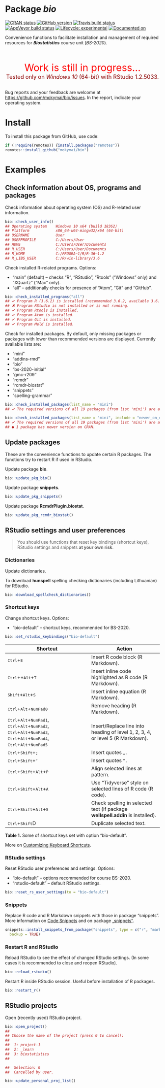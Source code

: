 
<!-- README.md is generated from README.Rmd. Please edit that file -->

# Package ***bio***

<!-- badges: start -->

[![CRAN
status](https://www.r-pkg.org/badges/version/bio)](https://CRAN.R-project.org/package=bio)
[![GitHub
version](https://img.shields.io/badge/GitHub-v0.0.0.9018-brightgreen.svg)](https://github.com/mokymai/bio)
[![Travis build
status](https://travis-ci.com/mokymai/bio.svg?branch=master)](https://travis-ci.com/mokymai/bio)
[![AppVeyor build
status](https://ci.appveyor.com/api/projects/status/github/mokymai/bio?branch=master&svg=true)](https://ci.appveyor.com/project/mokymai/bio)
[![Lifecycle:
experimental](https://img.shields.io/badge/lifecycle-experimental-orange.svg)](https://www.tidyverse.org/lifecycle/#experimental)
[![Documented
on](https://img.shields.io/badge/Documentation-2020--02--16-yellowgreen.svg)]()
<!-- badges: end -->

Convenience functions to facilitate installation and management of
required resources for ***Biostatistics*** course unit (*BS-2020*).

<center>

<font color="red" size=6> <br> Work is still in progress… </font> <br>
<font color="darkred" size=4> Tested only on *Windows 10* (64-bit) with
RStudio 1.2.5033. </font> <br><br>

</center>

Bug reports and your feedback are welcome at
<https://github.com/mokymai/bio/issues>. In the report, indicate your
operating system.

# Install

To install this package from GitHub, use code:

``` r
if (!require(remotes)) {install.packages("remotes")}
remotes::install_github("mokymai/bio")
```

# Examples

## Check information about OS, programs and packages

Check information about operating system (OS) and R-related user
information.

``` r
bio::check_user_info()
## Operating system    Windows 10 x64 (build 18362)
## Platform            x86_64-w64-mingw32/x64 (64-bit)
## USERNAME            User
## USERPROFILE         C:/Users/User
## HOME                C:/Users/User/Documents
## R_USER              C:/Users/User/Documents
## R_HOME              C:/PROGRA~1/R/R-36~1.2
## R_LIBS_USER         C:/R/win-library/3.6
```

Check installed R-related programs. Options:

  - “main” (default) – checks “R”, “RStudio”, “Rtools” (“Windows” only)
    and “XQuartz” (“Mac” only).
  - “all” – additionally checks for presence of “Atom”, “Git” and
    “GitHub”.

<!-- end list -->

``` r
bio::check_installed_programs("all")
## ✔ Program R (3.6.2) is installed (recommended 3.6.2, available 3.6.2)
## ✖ Program RStudio is not installed or is not running.
## ✔ Program Rtools is installed.
## ✔ Program Atom is installed.
## ✔ Program Git is installed.
## ✔ Program Meld is installed.
```

Check for installed packages. By default, only missing packages or
packages with lower than recommended versions are displayed. Currently
available lists are:

  - “mini”
  - “addins-rmd”
  - “bio”
  - “bs-2020-initial”
  - “gmc-r209”
  - “rcmdr”
  - “rcmdr-biostat”
  - “snippets”
  - “spelling-grammar”

<!-- end list -->

``` r
bio::check_installed_packages(list_name = "mini")
## ✔ The required versions of all 19 packages (from list 'mini') are already installed.
```

``` r
bio::check_installed_packages(list_name = "mini", include = "newer_on_cran")
## ✔ The required versions of all 19 packages (from list 'mini') are already installed.
## ● 1 package has newer version on CRAN.
```

## Update packages

These are the convenience functions to update certain R packages. The
functions try to restart R if used in RStudio.

Update package **bio**.

``` r
bio::update_pkg_bio()
```

Update package **snippets**.

``` r
bio::update_pkg_snippets()
```

Update package **RcmdrPlugin.biostat**.

``` r
bio::update_pkg_rcmdr_biostat()
```

## RStudio settings and user preferences

> You should use functions that reset key bindings (shortcut keys),
> RStudio settings and snippets **at your own risk**.

### Dictionaries

Update dictionaries.

To download **hunspell** spelling checking dictionaries (including
Lithuanian) for RStudio.

``` r
bio::download_spellcheck_dictionaries()
```

### Shortcut keys

Change shortcut keys. Options:

  - “bio-default” – shortcut keys, recommended for BS-2020.

<!-- end list -->

``` r
bio::set_rstudio_keybindings("bio-default")
```

| Shortcut                                                                                                                                                                                                                                                      | Action                                                                         |
| ------------------------------------------------------------------------------------------------------------------------------------------------------------------------------------------------------------------------------------------------------------- | ------------------------------------------------------------------------------ |
| <kbd>Ctrl</kbd>+<kbd>E</kbd>                                                                                                                                                                                                                                  | Insert R code block (R Markdown).                                              |
| <kbd>Ctrl</kbd>++<kbd>Alt</kbd>+<kbd>T</kbd>                                                                                                                                                                                                                  | Insert inline code highlighted as R code (R Markdown).                         |
| <kbd>Shift</kbd>+<kbd>Alt</kbd>+<kbd>S</kbd>                                                                                                                                                                                                                  | Insert inline equation (R Markdown).                                           |
| <kbd>Ctrl</kbd>+<kbd>Alt</kbd>+<kbd>NumPad0</kbd>                                                                                                                                                                                                             | Remove heading (R Markdown).                                                   |
| <kbd>Ctrl</kbd>+<kbd>Alt</kbd>+<kbd>NumPad1</kbd>, <kbd>Ctrl</kbd>+<kbd>Alt</kbd>+<kbd>NumPad2</kbd>, <kbd>Ctrl</kbd>+<kbd>Alt</kbd>+<kbd>NumPad3</kbd>, <kbd>Ctrl</kbd>+<kbd>Alt</kbd>+<kbd>NumPad4</kbd>, <kbd>Ctrl</kbd>+<kbd>Alt</kbd>+<kbd>NumPad5</kbd> | Insert/Replace line into heading of level 1, 2, 3, 4, or level 5 (R Markdown). |
| <kbd>Ctrl</kbd>+<kbd>Shift</kbd>+<kbd>;</kbd>                                                                                                                                                                                                                 | Insert quotes `„`.                                                             |
| <kbd>Ctrl</kbd>+<kbd>Shift</kbd>+<kbd>’</kbd>                                                                                                                                                                                                                 | Insert quotes `“`.                                                             |
| <kbd>Ctrl</kbd>+<kbd>Shift</kbd>+<kbd>Alt</kbd>+<kbd>P</kbd>                                                                                                                                                                                                  | Align selected lines at pattern.                                               |
| <kbd>Ctrl</kbd>+<kbd>Shift</kbd>+<kbd>Alt</kbd>+<kbd>A</kbd>                                                                                                                                                                                                  | Use “Tidyverse” style on selected lines of R code (R code).                    |
| <kbd>Ctrl</kbd>+<kbd>Shift</kbd>+<kbd>Alt</kbd>+<kbd>S</kbd>                                                                                                                                                                                                  | Check spelling in selected text (if package **wellspell.addin** is installed). |
| <kbd>Ctrl</kbd>+<kbd>Shift</kbd>D</kbd>                                                                                                                                                                                                                       | Duplicate selected text.                                                       |

**Table 1.** Some of shortcut keys set with option “bio-default”.

<!-- "addins.rmd::rmd_list_numbered"                : "Ctrl+Shift+Alt+L", -->

<!-- "addins.rs::rs_align_code_at_arrow"            : "Ctrl+Shift+Alt+[", -->

<!-- "addins.rs::rs_align_code_at_equal"            : "Ctrl+Shift+Alt+]", -->

<!-- "addins.rs::rs_insert_exposition_pipe"         : "Ctrl+Alt+S", -->

<!-- "addins.rs::rs_insert_infix_in"                : "Ctrl+Alt+NumPad6", -->

<!-- "addins.rs::rs_insert_line_ds"                 : "Ctrl+Shift+Alt+Q", -->

<!-- "addins.rs::rs_insert_line_ss"                 : "Shift+Alt+Q", -->

<!-- "addins.rs::rs_insert_line_sw"                 : "Ctrl+Shift+Q", -->

<!-- "addins.rs::rs_insert_matrix_multiplication"   : "Ctrl+Alt+NumPad8", -->

<!-- "addins.rs::rs_insert_tee_pipe"                : "Ctrl+Alt+.", -->

<!-- "addins.rs::rs_insert_update_pipe"             : "Ctrl+Alt+,", -->

<!-- "addins.rs::rs_replace_slash_b2fw"             : "Ctrl+Alt+/", -->

<!-- "addins.rs::rs_replace_slash_bd2s"             : "Ctrl+Shift+Alt+\\", -->

<!-- "addins.rs::rs_replace_slash_bs2d"             : "Ctrl+Alt+\\", -->

<!-- "addins.rs::rs_replace_slash_fw2b"             : "Ctrl+Shift+Alt+/", -->

<!-- "bookdown::mathquill"                          : "Ctrl+Alt+NumPad9", -->

More on [Customizing Keyboard
Shortcuts](https://support.rstudio.com/hc/en-us/articles/206382178-Customizing-Keyboard-Shortcuts).

### RStudio settings

Reset RStudio user preferences and settings. Options:

  - “bio-default” – options recommended for course BS-2020.
  - “rstudio-default” – default RStudio settings.

<!-- end list -->

``` r
bio::reset_rs_user_settings(to = "bio-default")
```

### Snippets

Replace R code and R Markdown snippets with those in package “snippets”.
More information on [Code
Snippets](https://support.rstudio.com/hc/en-us/articles/204463668-Code-Snippets)
and on package [„snippets“](https://gegznav.github.io/snippets/).

``` r
snippets::install_snippets_from_package("snippets", type = c("r", "markdown"),
  backup = TRUE)
```

### Restart R and RStudio

Reload RStudio to see the effect of changed RStudio settings. (In some
cases it is recommended to close and reopen RStudio).

``` r
bio::reload_rstudio()
```

Restart R inside RStudio session. Useful before installation of R
packages.

``` r
bio::restart_r()
```

## RStudio projects

Open (recently used) RStudio project.

``` r
bio::open_project()
## 
## Choose the name of the project (press 0 to cancel): 
## 
##  1: project-1 
##  2: _learn
##  3: biostatistics
##  

##  Selection: 0
##  Cancelled by user.
```

``` r
bio::update_personal_proj_list()
```
